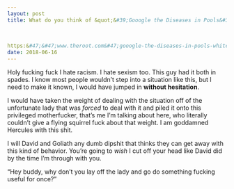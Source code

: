 ```yaml
---
layout: post
title: What do you think of &quot;&#39;Gooogle the Diseases in Pools&#39;: White Man Harasses Black Family, Asks If They Had Showered at California Hotel Pool&quot;?
    
        
    
https:&#47;&#47;www.theroot.com&#47;gooogle-the-diseases-in-pools-white-man-harasses-black-1826856945
date: 2018-06-16
---
```


<p>Holy fucking fuck I hate racism. I hate sexism too. This guy had it both in spades. I know most people wouldn’t step into a situation like this, but I need to make it known, I would have jumped in <b>without hesitation</b>.</p><p>I would have taken the weight of dealing with the situation off of the unfortunate lady that was <i>forced</i> to deal with it and piled it onto this privileged motherfucker, that’s me I’m talking about here, who literally couldn’t give a flying squirrel fuck about that weight. I am goddamned Hercules with this shit.</p><p>I will David and Goliath any dumb dipshit that thinks they can get away with this kind of behavior. You’re going to <i>wish</i> I cut off your head like David did by the time I’m through with you.</p><p>“Hey buddy, why don’t you lay off the lady and go do something fucking useful for once?”</p>
